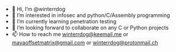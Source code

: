 - 👋 Hi, I’m @winterrdog
- 👀 I’m interested in infosec and python/C/Assembly programming
- 🌱 I’m currently learning penetration testing
- 💞️ I’m looking forward to collaborate on any C or Python projects
- 📫 How to reach me winterrdog@keemail.me or mayaoffsetmatrix@gmail.com or winterrdog@protonmail.ch

<!---
winterrdog/winterrdog is a ✨ special ✨ repository because its `README.md` (this file) appears on your GitHub profile.
You can click the Preview link to take a look at your changes.
--->
